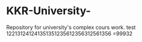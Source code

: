 # KKR-University-
Repository for university's complex cours work.
test 122131241241351351235612356312561356 =99932

